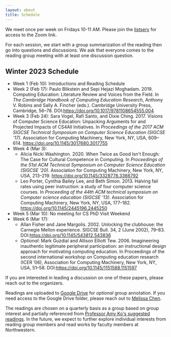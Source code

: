 ```yaml
---
layout: about
title: Schedule
---
```


We meet once per week on Fridays 10-11 AM. Please join the [listserv](https://listserv.it.northwestern.edu/cgi-bin/wa.exe?SUBED1=CS-ED-READING-GROUP) for access to the Zoom link.

For each session, we start with a group summarization of the reading then go into questions and discussions. We ask that everyone comes to the reading group meeting with at least one discussion question.

## Winter 2023 Schedule

* Week 1 (Feb 10): Introductions and Reading Schedule
* Week 2 (Feb 17): Paulo Blikstein and Sepi Hejazi Moghadam. 2019. Computing Education: Literature Review and Voices from the Field. In _The Cambridge Handbook of Computing Education Research_, Anthony V. Robins and Sally A. Fincher (eds.). Cambridge University Press, Cambridge, 56–78. DOI:<https://doi.org/10.1017/9781108654555.004>
* Week 3 (Feb 24): Sara Vogel, Rafi Santo, and Dixie Ching. 2017. Visions of Computer Science Education: Unpacking Arguments for and Projected Impacts of CS4All Initiatives. In _Proceedings of the 2017 ACM SIGCSE Technical Symposium on Computer Science Education (SIGCSE '17)_. Association for Computing Machinery, New York, NY, USA, 609–614. <https://doi.org/10.1145/3017680.3017755>
* Week 4 (Mar 3): 
    * Alicia Nicki Washington. 2020. When Twice as Good Isn't Enough: The Case for Cultural Competence in Computing. In _Proceedings of the 51st ACM Technical Symposium on Computer Science Education (SIGCSE '20)_. Association for Computing Machinery, New York, NY, USA, 213–219. <https://doi.org/10.1145/3328778.3366792>
    * Leo Porter, Cynthia Bailey Lee, and Beth Simon. 2013. Halving fail rates using peer instruction: a study of four computer science courses. In _Proceeding of the 44th ACM technical symposium on Computer science education (SIGCSE '13)_. Association for Computing Machinery, New York, NY, USA, 177–182. <https://doi.org/10.1145/2445196.2445250>
* Week 5 (Mar 10): No meeting for CS PhD Visit Weekend
* Week 6 (Mar 17): 
    * Allan Fisher and Jane Margolis. 2002. Unlocking the clubhouse: the Carnegie Mellon experience. SIGCSE Bull. 34, 2 (June 2002), 79–83. DOI:<https://doi.org/10.1145/543812.543836>
    * _Optional:_ Mark Guzdial and Allison Elliott Tew. 2006. Imagineering inauthentic legitimate peripheral participation: an instructional design approach for motivating computing education. In Proceedings of the second international workshop on Computing education research (ICER ’06), Association for Computing Machinery, New York, NY, USA, 51–58. DOI:<https://doi.org/10.1145/1151588.1151597>

If you are interested in leading a discussion on one of these papers, please reach out to the organizers.

Readings are uploaded to [Google Drive](https://drive.google.com/drive/folders/1SzxuHyuQLmpPPN0zQp42YKq38Y4wD_Ce?usp=share_link) for _optional_ group annotation. If you need access to the Google Drive folder, please reach out to [Melissa Chen](mailto:melissac@u.northwestern.edu).

The readings are chosen on a quarterly basis as a group based on group interest and partially referenced from [Professor Amy Ko's suggested readings](https://faculty.washington.edu/ajko/cer/#being-impactful). In the future, we expect to further explore individual interests from reading group members and read works by faculty members at Northwestern.
